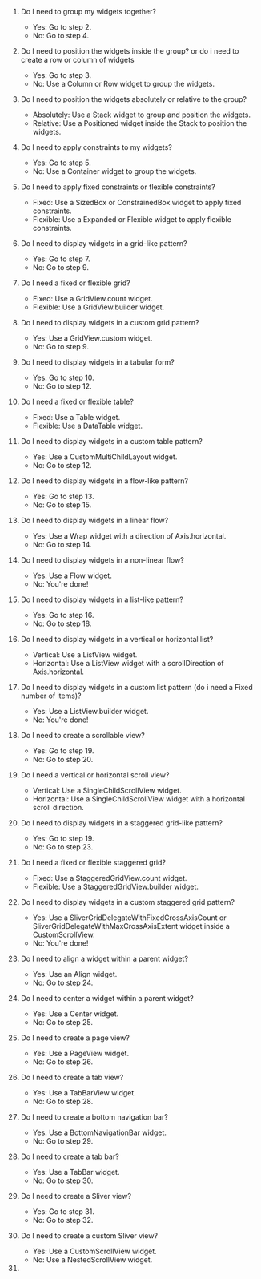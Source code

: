 1. Do I need to group my widgets together?
    - Yes: Go to step 2.
    - No: Go to step 4.

2. Do I need to position the widgets inside the group? or do i need to create a row or column of widgets
    - Yes: Go to step 3.
    - No: Use a Column or Row widget to group the widgets.

3. Do I need to position the widgets absolutely or relative to the group?
    - Absolutely: Use a Stack widget to group and position the widgets.
    - Relative: Use a Positioned widget inside the Stack to position the widgets.

4. Do I need to apply constraints to my widgets?
    - Yes: Go to step 5.
    - No: Use a Container widget to group the widgets.

5. Do I need to apply fixed constraints or flexible constraints?
    - Fixed: Use a SizedBox or ConstrainedBox widget to apply fixed constraints.
    - Flexible: Use a Expanded or Flexible widget to apply flexible constraints.

6. Do I need to display widgets in a grid-like pattern?
    - Yes: Go to step 7.
    - No: Go to step 9.

7. Do I need a fixed or flexible grid?
    - Fixed: Use a GridView.count widget.
    - Flexible: Use a GridView.builder widget.

8. Do I need to display widgets in a custom grid pattern?
    - Yes: Use a GridView.custom widget.
    - No: Go to step 9.

9. Do I need to display widgets in a tabular form?
    - Yes: Go to step 10.
    - No: Go to step 12.

10. Do I need a fixed or flexible table?
    - Fixed: Use a Table widget.
    - Flexible: Use a DataTable widget.

11. Do I need to display widgets in a custom table pattern?
    - Yes: Use a CustomMultiChildLayout widget.
    - No: Go to step 12.

12. Do I need to display widgets in a flow-like pattern?
    - Yes: Go to step 13.
    - No: Go to step 15.

13. Do I need to display widgets in a linear flow?
    - Yes: Use a Wrap widget with a direction of Axis.horizontal.
    - No: Go to step 14.

14. Do I need to display widgets in a non-linear flow?
    - Yes: Use a Flow widget.
    - No: You're done!

15. Do I need to display widgets in a list-like pattern?
    - Yes: Go to step 16.
    - No: Go to step 18.

16. Do I need to display widgets in a vertical or horizontal list?
    - Vertical: Use a ListView widget.
    - Horizontal: Use a ListView widget with a scrollDirection of Axis.horizontal.

17. Do I need to display widgets in a custom list pattern (do i need a Fixed number of items)?
    - Yes: Use a ListView.builder widget.
    - No: You're done!

18. Do I need to create a scrollable view?
    - Yes: Go to step 19.
    - No: Go to step 20.

19. Do I need a vertical or horizontal scroll view?
    - Vertical: Use a SingleChildScrollView widget.
    - Horizontal: Use a SingleChildScrollView widget with a horizontal scroll direction.

20. Do I need to display widgets in a staggered grid-like pattern?
    - Yes: Go to step 19.
    - No: Go to step 23.

21. Do I need a fixed or flexible staggered grid?
    - Fixed: Use a StaggeredGridView.count widget.
    - Flexible: Use a StaggeredGridView.builder widget.

22. Do I need to display widgets in a custom staggered grid pattern?
    - Yes: Use a SliverGridDelegateWithFixedCrossAxisCount or SliverGridDelegateWithMaxCrossAxisExtent widget inside a CustomScrollView.
    - No: You're done!

23. Do I need to align a widget within a parent widget?
    - Yes: Use an Align widget.
    - No: Go to step 24.

24. Do I need to center a widget within a parent widget?
    - Yes: Use a Center widget.
    - No: Go to step 25.

25. Do I need to create a page view?
    - Yes: Use a PageView widget.
    - No: Go to step 26.

27. Do I need to create a tab view?
    - Yes: Use a TabBarView widget.
    - No: Go to step 28.

28. Do I need to create a bottom navigation bar?
    - Yes: Use a BottomNavigationBar widget.
    - No: Go to step 29.

29. Do I need to create a tab bar?
    - Yes: Use a TabBar widget.
    - No: Go to step 30.

30. Do I need to create a Sliver view?
    - Yes: Go to step 31.
    - No: Go to step 32.

31. Do I need to create a custom Sliver view?
    - Yes: Use a CustomScrollView widget.
    - No: Use a NestedScrollView widget.

32. 

